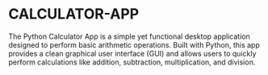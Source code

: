 # CALCULATOR-APP
The Python Calculator App is a simple yet functional desktop application designed to perform basic arithmetic operations. Built with Python, this app provides a clean graphical user interface (GUI) and allows users to quickly perform calculations like addition, subtraction, multiplication, and division.
